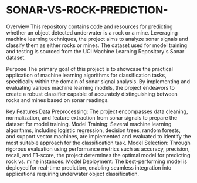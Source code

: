 # SONAR-VS-ROCK-PREDICTION-
Overview
This repository contains code and resources for predicting whether an object detected underwater is a rock or a mine. Leveraging machine learning techniques, the project aims to analyze sonar signals and classify them as either rocks or mines. The dataset used for model training and testing is sourced from the UCI Machine Learning Repository's Sonar dataset.

Purpose
The primary goal of this project is to showcase the practical application of machine learning algorithms for classification tasks, specifically within the domain of sonar signal analysis. By implementing and evaluating various machine learning models, the project endeavors to create a robust classifier capable of accurately distinguishing between rocks and mines based on sonar readings.

Key Features
Data Preprocessing: The project encompasses data cleaning, normalization, and feature extraction from sonar signals to prepare the dataset for model training.
Model Training: Several machine learning algorithms, including logistic regression, decision trees, random forests, and support vector machines, are implemented and evaluated to identify the most suitable approach for the classification task.
Model Selection: Through rigorous evaluation using performance metrics such as accuracy, precision, recall, and F1-score, the project determines the optimal model for predicting rock vs. mine instances.
Model Deployment: The best-performing model is deployed for real-time prediction, enabling seamless integration into applications requiring underwater object classification.

